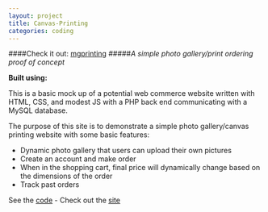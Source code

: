 ```yaml
---
layout: project
title: Canvas-Printing
categories: coding
---
```


####Check it out: [mgprinting](http://mgprinting.herokuapp.com/)
#####*A simple photo gallery/print ordering proof of concept*

<p><strong>Built using:</strong>&nbsp;&nbsp;<span title="PHP" class="pict-prog-php02 fa-2x"> </span>&nbsp;<span title="MySQL" class="pict-dbs-mysql icon-3x"> </span>&nbsp;<span title="JavaScript" class="pict-prog-js02 fa-2x"> </span>&nbsp;<span title="HTML5" class="pict-html5-01 fa-2x"> </span>&nbsp;<span title="CSS3" class="pict-css3-01 fa-2x"> </span></p>



This is a basic mock up of a potential web commerce website written with HTML, CSS, and modest JS with a PHP back end communicating with a MySQL database.

<!-- abridge -->

The purpose of this site is to demonstrate a simple photo gallery/canvas printing website with some basic features:

- Dynamic photo gallery that users can upload their own pictures
- Create an account and make order
- When in the shopping cart, final price will dynamically change based on the dimensions of the order
- Track past orders

See the [code](http://github.com/mgingras/Canvas-Printing/) - Check out the [site](http://mgprinting.herokuapp.com/)
